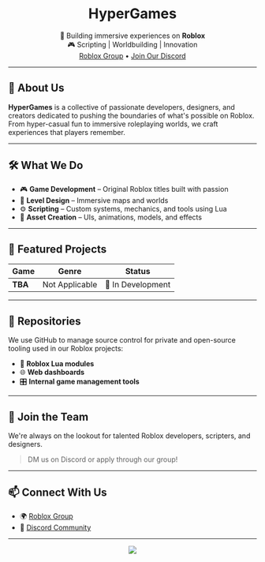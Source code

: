 <h1 align="center">HyperGames</h1>

<p align="center">
  🚀 Building immersive experiences on <strong>Roblox</strong> <br>
  🎮 Scripting | Worldbuilding | Innovation <br>
  <a href="https://www.roblox.com/groups/YOUR_GROUP_ID/HyperGames">Roblox Group</a> • 
  <a href="https://discord.gg/K8m3m2y2">Join Our Discord</a>
</p>

---

## 🧠 About Us

**HyperGames** is a collective of passionate developers, designers, and creators dedicated to pushing the boundaries of what's possible on Roblox. From hyper-casual fun to immersive roleplaying worlds, we craft experiences that players remember.

---

## 🛠️ What We Do

- 🎮 **Game Development** – Original Roblox titles built with passion
- 🧱 **Level Design** – Immersive maps and worlds
- ⚙️ **Scripting** – Custom systems, mechanics, and tools using Lua
- 🎨 **Asset Creation** – UIs, animations, models, and effects

---

## 🌟 Featured Projects

| Game | Genre | Status |
|------|-------|--------|
| **TBA** | Not Applicable | 🧪 In Development |

---

## 📁 Repositories

We use GitHub to manage source control for private and open-source tooling used in our Roblox projects:

- 🔧 **Roblox Lua modules**
- 🌐 **Web dashboards**
- 🎛️ **Internal game management tools**

---

## 🤝 Join the Team

We're always on the lookout for talented Roblox developers, scripters, and designers.  
> DM us on Discord or apply through our group!

---

## 📫 Connect With Us

- 🌍 [Roblox Group](https://www.roblox.com/communities/483379788/HyperGames-Develoment-Studio)
- 💬 [Discord Community](https://discord.gg/K8m3m2y2)

---

<p align="center">
  <img src="https://skillicons.dev/icons?i=lua,github,figma,blender" />
</p>

